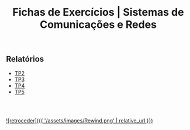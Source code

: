 <br>

<h1 align="center">Fichas de Exercícios | Sistemas de Comunicações e Redes</h1>

<br>

## Relatórios
* [TP2](SCR-TP2-PL25.pdf)
* [TP3](SCR-TP3-PL25.pdf)
* [TP4](SCR-TP4-PL25.pdf)
* [TP5](SCR-TP4-PL25.pdf)

<br><br>

[![retroceder]({{ '/assets/images/Rewind.png' | relative_url }})](https://david81820.github.io/Recursos-LCC/SCR)